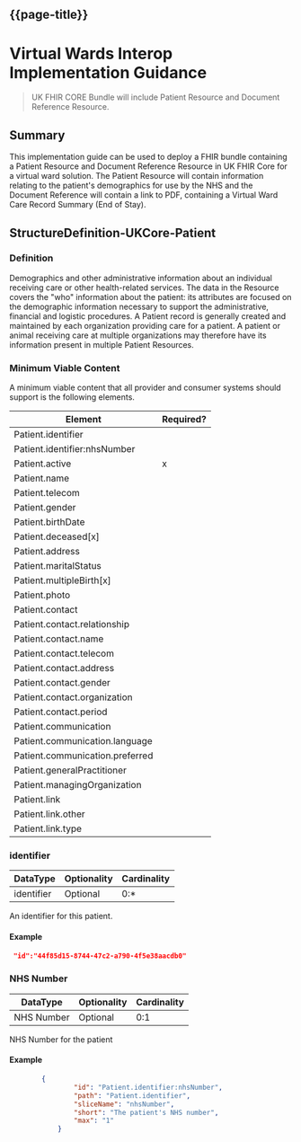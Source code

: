 ## {{page-title}}

 # Virtual Wards Interop Implementation Guidance

 >UK FHIR CORE Bundle will include Patient Resource and Document Reference Resource.

 ## Summary
 
 
 This implementation guide can be used to deploy a FHIR bundle containing a Patient Resource and Document Reference Resource in UK FHIR Core for a virtual ward solution. The Patient Resource will contain information relating to the patient's demographics for use by the NHS and the Document Reference will contain a link to PDF, containing a Virtual Ward Care Record Summary (End of Stay). 

  ## StructureDefinition-UKCore-Patient


### Definition
Demographics and other administrative information about an individual receiving care or other health-related services. The data in the Resource covers the "who" information about the patient: its attributes are focused on the demographic information necessary to support the administrative, financial and logistic procedures. A Patient record is generally created and maintained by each organization providing care for a patient. A patient or animal receiving care at multiple organizations may therefore have its information present in multiple Patient Resources.

### Minimum Viable Content
A minimum viable content that all provider and consumer systems should support is the following elements.

<table data-responsive>
    <thead>
        <tr>
            <th>Element</th>
            <th data-no-sort>Required?</th>
        </tr>
    </thead>
    <tbody>
        <tr>
            <td>Patient.identifier</td>
            <td></td>
        </tr>
        <tr>
            <td>Patient.identifier:nhsNumber</td>
            <td></td>
        </tr>
        <tr>
            <td>Patient.active</td>
            <td>x</td>
        </tr>        
        <tr>
            <td>Patient.name</td>
            <td></td>
        </tr>
        <tr>
            <td>Patient.telecom</td>
            <td></td>
        </tr>
        <tr>
            <td>Patient.gender</td>
            <td></td>
        </tr>
        <tr>
            <td>Patient.birthDate</td>
            <td></td>
        </tr>
        <tr>
            <td>Patient.deceased[x]</td>
            <td></td>
        </tr>
        <tr>
            <td>Patient.address</td>
            <td></td>
        </tr>
        <tr>
        <tr>
            <td>Patient.maritalStatus</td>
            <td></td>
        </tr>
        <tr>
            <td>Patient.multipleBirth[x]</td>
            <td></td>
        </tr>        
        <tr>
            <td>Patient.photo</td>
            <td></td>
        </tr>
        <tr>
            <td>Patient.contact</td>
            <td></span></td>
        </tr>
        <tr>
            <td>Patient.contact.relationship</td>
            <td></td>
        </tr>        
        <tr>
            <td>Patient.contact.name</td>
            <td></td>
        </tr>
        <tr>
            <td>Patient.contact.telecom</td>
            <td></td>
        </tr>
        <tr>
            <td>Patient.contact.address</td>
            <td></td>
        </tr>
        <tr>
            <td>Patient.contact.gender</td>
            <td></td>
        </tr>
        <tr>
            <td>Patient.contact.organization</td>
            <td></td>
        </tr>
        <tr>
            <td>Patient.contact.period</td>
            <td></td>
        </tr>
        <tr>
            <td>Patient.communication</td>
            <td></td>
        </tr>
        <tr>
            <td>Patient.communication.language</td>
            <td></td>
        </tr>
        <tr>
            <td>Patient.communication.preferred</td>
            <td></td>
        </tr>
        <tr>
            <td>Patient.generalPractitioner</td>
            <td></td>
        </tr>
        <tr>
            <td>Patient.managingOrganization</td>
            <td></td>
        </tr>
        <tr>
            <td>Patient.link</td>
            <td></td>
        </tr>
        <tr>
            <td>Patient.link.other</td>
            <td></td>
        </tr>
        <tr>
            <td>Patient.link.type</td>
            <td></td>
        </tr>
    </tbody>
</table>

### identifier

<table data-responsive>
    <thead>
        <tr>
            <th>DataType</th>
            <th>Optionality</th>
            <th>Cardinality</th>
        </tr>
    </thead>
    <tbody>
      <tr>
      <td>identifier</td>
      <td>Optional</td>
      <td>0:*</td>
      </tr>
    </tbody>
</table>

An identifier for this patient.

#### Example
```json
 "id":"44f85d15-8744-47c2-a790-4f5e38aacdb0" 
```

### NHS Number

<table data-responsive>
    <thead>
        <tr>
            <th>DataType</th>
            <th>Optionality</th>
            <th>Cardinality</th>
        </tr>
    </thead>
    <tbody>
      <tr>
      <td>NHS Number</td>
      <td>Optional</td>
      <td>0:1</td>
      </tr>
    </tbody>
</table>

NHS Number for the patient

#### Example
```json
        {
                "id": "Patient.identifier:nhsNumber",
                "path": "Patient.identifier",
                "sliceName": "nhsNumber",
                "short": "The patient's NHS number",
                "max": "1"
            }
```